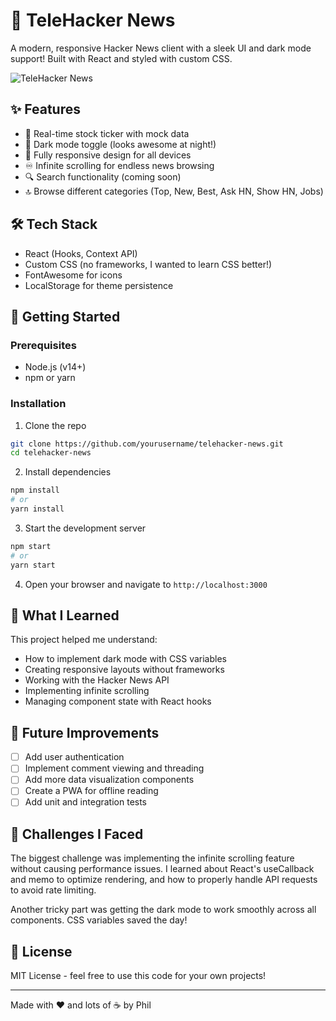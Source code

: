 # 📱 TeleHacker News

A modern, responsive Hacker News client with a sleek UI and dark mode support! Built with React and styled with custom CSS.

![TeleHacker News](https://via.placeholder.com/800x400?text=TeleHacker+News+Screenshot)

## ✨ Features

- 🔄 Real-time stock ticker with mock data
- 🌙 Dark mode toggle (looks awesome at night!)
- 📱 Fully responsive design for all devices
- ♾️ Infinite scrolling for endless news browsing
- 🔍 Search functionality (coming soon)
- 🔝 Browse different categories (Top, New, Best, Ask HN, Show HN, Jobs)

## 🛠️ Tech Stack

- React (Hooks, Context API)
- Custom CSS (no frameworks, I wanted to learn CSS better!)
- FontAwesome for icons
- LocalStorage for theme persistence

## 🚀 Getting Started

### Prerequisites

- Node.js (v14+)
- npm or yarn

### Installation

1. Clone the repo
```bash
git clone https://github.com/yourusername/telehacker-news.git
cd telehacker-news
```

2. Install dependencies
```bash
npm install
# or
yarn install
```

3. Start the development server
```bash
npm start
# or
yarn start
```

4. Open your browser and navigate to `http://localhost:3000`

## 🧠 What I Learned

This project helped me understand:
- How to implement dark mode with CSS variables
- Creating responsive layouts without frameworks
- Working with the Hacker News API
- Implementing infinite scrolling
- Managing component state with React hooks

## 🔮 Future Improvements

- [ ] Add user authentication
- [ ] Implement comment viewing and threading
- [ ] Add more data visualization components
- [ ] Create a PWA for offline reading
- [ ] Add unit and integration tests

## 🤔 Challenges I Faced

The biggest challenge was implementing the infinite scrolling feature without causing performance issues. I learned about React's useCallback and memo to optimize rendering, and how to properly handle API requests to avoid rate limiting.

Another tricky part was getting the dark mode to work smoothly across all components. CSS variables saved the day!

## 📝 License

MIT License - feel free to use this code for your own projects!

---

Made with ❤️ and lots of ☕ by Phil
